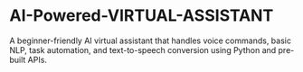 # AI-Powered-VIRTUAL-ASSISTANT
A beginner-friendly AI virtual assistant that handles voice commands, basic NLP, task automation, and text-to-speech conversion using Python and pre-built APIs.

